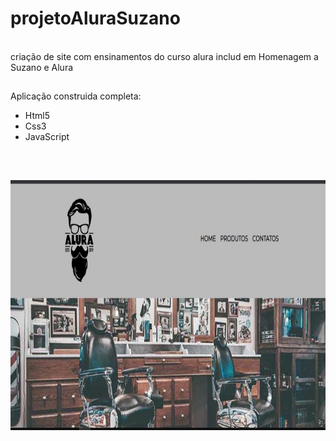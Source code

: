 # projetoAluraSuzano
<br>
criação de site com ensinamentos do curso alura includ em Homenagem a Suzano e Alura

##

<p> Aplicação construida completa:</p>
 <ul>
   <li>Html5</li>
   <li>Css3</li>   
   <li>JavaScript</li>   
 </ul>

<br> 
   
##

<img align="center" alt="Elizabeth-Js" height="400" width="800" src="https://github.com/elizabethesantos/aluraSuzano-html_css_1/blob/main/alura-html.jpeg">


